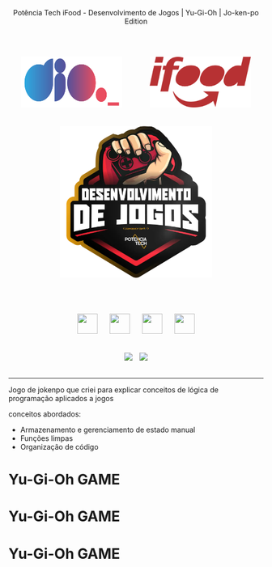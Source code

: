 <div align="center">
Potência Tech iFood - Desenvolvimento de Jogos | Yu-Gi-Oh | Jo-ken-po Edition
</div>

<br><br>

<div align="center">
    <img src="./src/assets/imgs/dio-logo.png" width="200" height="100" hspace="25">
    <img src="./src/assets/imgs/ifood-logo.png" width="200" height="100" hspace="25">
</div>
<br><br>

<div align="center"><img src="./src/assets/imgs/bootcamp-logo.png" width="" height="300" hspace="">
</div>
<br><br>
</div>     
<br><br>

<div align="center">
    <img src="https://cdn.jsdelivr.net/gh/devicons/devicon/icons/git/git-original.svg" width="40" height="40" hspace="10">
    <img src="https://cdn.jsdelivr.net/gh/devicons/devicon/icons/html5/html5-original.svg" width="40" height="40" hspace="10">
    <img src="https://cdn.jsdelivr.net/gh/devicons/devicon/icons/css3/css3-original.svg" width="40" height="40" hspace="10">
    <img src="https://cdn.jsdelivr.net/gh/devicons/devicon/icons/javascript/javascript-original.svg" width="40" height="40" hspace="10">     
</div>
<br><br>

<div align="center">
    <img src="https://img.shields.io/badge/IN%C3%8DCIO-22%2F01%2F2024-blue" hspace="5"/>
    <img src="https://img.shields.io/badge/T%C3%89RMINO-22%2F01%2F2024-red" hspace="5"/>
</div>
<br>
<hr>


Jogo de jokenpo que criei para explicar conceitos de lógica de programação aplicados a jogos

conceitos abordados:

- Armazenamento e gerenciamento de estado manual
- Funções limpas
- Organização de código
# Yu-Gi-Oh GAME
# Yu-Gi-Oh GAME
# Yu-Gi-Oh GAME
